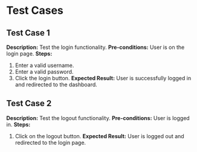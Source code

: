 # Test Cases

## Test Case 1
**Description:** Test the login functionality.
**Pre-conditions:** User is on the login page.
**Steps:**
1. Enter a valid username.
2. Enter a valid password.
3. Click the login button.
**Expected Result:** User is successfully logged in and redirected to the dashboard.

## Test Case 2
**Description:** Test the logout functionality.
**Pre-conditions:** User is logged in.
**Steps:**
1. Click on the logout button.
**Expected Result:** User is logged out and redirected to the login page.
